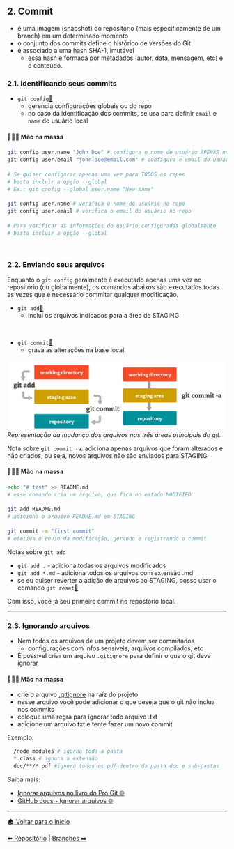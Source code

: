 ## 2. Commit

- é uma imagem (snapshot) do repositório (mais especificamente de um branch) em um determinado momento
- o conjunto dos commits define o histórico de versões do Git
- é associado a uma hash SHA-1, imutável
  - essa hash é formada por metadados (autor, data, mensagem, etc) e o conteúdo.

### 2.1. Identificando seus commits

- `git config`[🔗](https://git-scm.com/docs/git-config/pt_BR)
  - gerencia configurações globais ou do repo
  - no caso da identificação dos commits, se usa para definir `email` e `name` do usuário local

#### 👨🏾‍💻 Mão na massa

```bash
git config user.name "John Doe" # configura o nome de usuário APENAS no repo
git config user.email "john.doe@email.com" # configura o email do usuário APENAS no repo

# Se quiser configurar apenas uma vez para TODOS os repos
# basta incluir a opção --global
# Ex.: git config --global user.name "New Name"

git config user.name # verifica o nome do usuário no repo
git config user.email # verifica o email do usuário no repo

# Para verificar as informações do usuário configuradas globalmente
# basta incluir a opção --global
```

<br/>

### 2.2. Enviando seus arquivos

Enquanto o `git config` geralmente é executado apenas uma vez no repositório (ou globalmente), os comandos abaixos são executados todas as vezes que é necessário commitar qualquer modificação.

- `git add`[🔗](https://git-scm.com/docs/git-add/pt_BR)
  - inclui os arquivos indicados para a área de STAGING

<br/>

- `git commit`[🔗](https://git-scm.com/docs/git-commit/pt_BR)
  - grava as alterações na base local

![Representação da mudança dos arquivos nas três áreas principais do git](./../assets/images/git-concepts-03.png)
_Representação da mudança dos arquivos nas três áreas principais do git._

Nota sobre `git commit -a`: adiciona apenas arquivos que foram alterados e não criados, ou seja, novos arquivos não são enviados para STAGING

#### 👩🏻‍💻 Mão na massa

```bash
echo "# test" >> README.md
# esse comando cria um arquivo, que fica no estado MODIFIED

git add README.md
# adiciona o arquivo README.md em STAGING

git commit -m "first commit"
# efetiva o envio da modificação, gerando e registrando o commit

```

Notas sobre `git add`

- `git add .` - adiciona todas os arquivos modificados
- `git add *.md` - adiciona todos os arquivos com extensão .md
- se eu quiser reverter a adição de arquivos ao STAGING, posso usar o comando `git reset`[🔗](https://git-scm.com/docs/git-reset/pt_BR)

Com isso, você já seu primeiro commit no repostório local.

---

### 2.3. Ignorando arquivos

- Nem todos os arquivos de um projeto devem ser commitados
  - configurações com infos sensíveis, arquivos compilados, etc
- É possível criar um arquivo `.gitignore` para definir o que o git deve ignorar

#### 👩🏽‍💻 Mão na massa

- crie o arquivo [.gitignore](https://git-scm.com/docs/gitignore) na raíz do projeto
- nesse arquivo você pode adicionar o que deseja que o git não inclua nos commits
- coloque uma regra para ignorar todo arquivo .txt
- adicione um arquivo txt e tente fazer um novo commit

Exemplo:

```bash
  /node_modules # igorna toda a pasta
  *.class # ignora a extensão
  doc/**/*.pdf #ignora todos os pdf dentro da pasta doc e sub-pastas
```

Saiba mais:

- [Ignorar arquivos no livro do Pro Git 🌐](https://git-scm.com/book/en/v2/Git-Basics-Recording-Changes-to-the-Repository#_ignoring)
- [GitHub docs - Ignorar arquivos 🌐](https://docs.github.com/pt/get-started/getting-started-with-git/ignoring-files)

---

[🏠 Voltar para o início](./../README.md)

[⬅️ Repositório](./git-commands-01.md) | [Branches ➡️](./git-commands-03.md)

